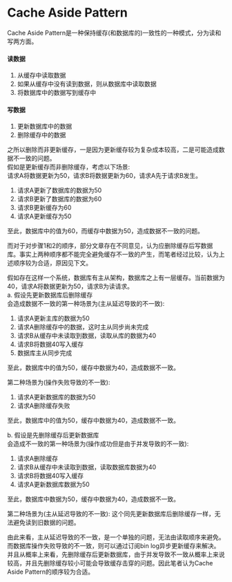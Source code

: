# Cache Aside Pattern

Cache Aside Pattern是一种保持缓存(和数据库的)一致性的一种模式，分为读和写两方面。

#### 读数据
1. 从缓存中读取数据
2. 如果从缓存中没有读到数据，则从数据库中读取数据
3. 将数据库中的数据写到缓存中

#### 写数据
1. 更新数据库中的数据
2. 删除缓存中的数据

之所以删除而非更新缓存，一是因为更新缓存较为复杂成本较高，二是可能造成数据不一致的问题。  
假如是更新缓存而非删除缓存，考虑以下场景:   
请求A将数据更新为50，请求B将数据更新为60，请求A先于请求B发生。
1. 请求A更新了数据库的数据为50
2. 请求B更新了数据库的数据为60
3. 请求B更新缓存为60
4. 请求A更新缓存为50  

至此，数据库中的值为60，而缓存中数据为50，造成数据不一致的问题。

而对于对步骤1和2的顺序，部分文章存在不同意见，认为应删除缓存后写数据库。事实上两种顺序都不能完全避免缓存不一致的产生，而笔者经过比较，认为上述顺序较为合适，原因见下文。

假如存在这样一个系统，数据库有主从架构，数据库之上有一层缓存。当前数据为40，请求A将数据更新为50，请求B为读请求。  
a. 假设先更新数据库后删除缓存  
会造成数据不一致的第一种场景为(主从延迟导致的不一致):  
1. 请求A更新主库的数据为50
2. 请求A删除缓存中的数据，这时主从同步尚未完成
3. 请求B从缓存中未读取到数据，读取从库的数据为40
4. 请求B将数据40写入缓存
5. 数据库主从同步完成

至此，数据库中的值为50，缓存中数据为40，造成数据不一致。

第二种场景为(操作失败导致的不一致):  
1. 请求A更新数据库的数据为50
2. 请求A删除缓存失败

至此，数据库中的值为50，缓存中数据为40，造成数据不一致。

b. 假设是先删除缓存后更新数据库  
会造成不一致的第一种场景为(操作成功但是由于并发导致的不一致):   
1. 请求A删除缓存
2. 请求B从缓存中未读取到数据，读取数据库数据为40
3. 请求B将数据40写入缓存
4. 请求A更新数据库数据为50

至此，数据库中数据为50，缓存中数据为40，造成数据不一致。

第二种场景为(主从延迟导致的不一致): 
这个同先更新数据库后删除缓存一样，无法避免读到旧数据的问题。

由此来看，主从延迟导致的不一致，是一个单独的问题，无法由读取顺序来避免。而数据库操作失败导致的不一致，则可以通过订阅bin log异步更新缓存来解决。
并且从概率上来看，先删除缓存后更新数据库，由于并发导致不一致从概率上来说较高，并且先删除缓存较小可能会导致缓存击穿的问题。因此笔者认为Cache Aside Pattern的顺序较为合适。


